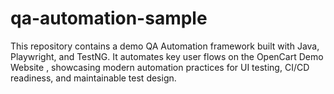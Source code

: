 # qa-automation-sample
This repository contains a demo QA Automation framework built with Java, Playwright, and TestNG. It automates key user flows on the OpenCart Demo Website , showcasing modern automation practices for UI testing, CI/CD readiness, and maintainable test design.

